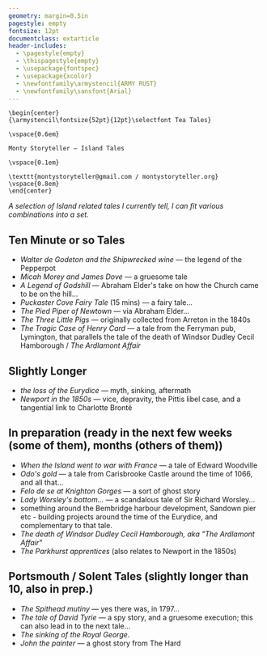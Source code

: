 ```yaml
---
geometry: margin=0.5in
pagestyle: empty
fontsize: 12pt
documentclass: extarticle
header-includes:
  - \pagestyle{empty}
  - \thispagestyle{empty}
  - \usepackage{fontspec}
  - \usepackage{xcolor}
  - \newfontfamily\armystencil{ARMY RUST}
  - \newfontfamily\sansfont{Arial}
---
```

<!-- pandoc monty_island_tales.md -o monty_island_tales.pdf  --pdf-engine=xelatex  -->
```{=latex}
\begin{center}
{\armystencil\fontsize{52pt}{12pt}\selectfont Tea Tales}

\vspace{0.6em}

Monty Storyteller — Island Tales

\vspace{0.1em}

\texttt{montystoryteller@gmail.com / montystoryteller.org}
\vspace{0.8em}
\end{center}
```

*A selection of Island related tales I currently tell, I can fit various combinations into a set.*

## Ten Minute or so Tales

- *Walter de Godeton and the Shipwrecked wine* — the legend of the Pepperpot
- *Micah Morey and James Dove* — a gruesome tale
- *A Legend of Godshill* — Abraham Elder's take on how the Church came to be on the hill...
- *Puckaster Cove Fairy Tale* (15 mins) — a fairy tale...
- *The Pied Piper of Newtown* — via Abraham Elder...
- *The Three Little Pigs* — originally collected from Arreton in the 1840s
- *The Tragic Case of Henry Card* — a tale from the Ferryman pub, Lymington, that parallels the tale of the death of Windsor Dudley Cecil Hamborough / *The Ardlamont Affair*

## Slightly Longer

- *the loss of the Eurydice* — myth, sinking, aftermath
- *Newport in the 1850s* — vice, depravity, the Pittis libel case, and a tangential link to Charlotte Brontë

## In preparation (ready in the next few weeks (some of them), months (others of them))

- *When the Island went to war with France* — a tale of Edward Woodville
- *Odo's gold* — a tale from Carisbrooke Castle around the time of 1066, and all that...
- *Felo de se at Knighton Gorges* — a sort of ghost story
- *Lady Worsley's bottom...* — a scandalous tale of Sir Richard Worsley...
- something around the Bembridge harbour development, Sandown pier etc - building projects around the time of the Eurydice, and complementary to that tale.
- *The death of Windsor Dudley Cecil Hamborough, aka "The Ardlamont Affair"*
- *The Parkhurst apprentices* (also relates to Newport in the 1850s)

## Portsmouth / Solent Tales (slightly longer than 10, also in prep.)

- *The Spithead mutiny* — yes there was, in 1797...
- *The tale of David Tyrie* — a spy story, and a gruesome execution; this can also lead in to the next tale...
- *The sinking of the Royal George*.
- *John the painter* — a ghost story from The Hard
